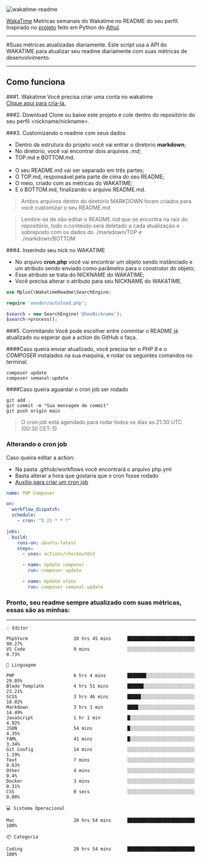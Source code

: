 ![wakatime-readme](https://socialify.git.ci/bymatheus/wakatime-readme/image?description=1&descriptionEditable=M%C3%A9tricas%20semanais%20do%20Wakatime%20no%20seu%20README%20de%20perfil.&font=KoHo&forks=1&language=1&owner=1&pattern=Signal&stargazers=1&theme=Dark)

[WakaTime](https://wakatime.com) Metricas semanais do Wakatime no README do seu perfil. <br>
Inspirado no [projeto](https://github.com/athul/waka-readme) feito em Python do [Athul](https://github.com/athul).
___

#Suas métricas atualizadas diariamente.
Este script usa a API do WAKATIME para atualizar seu readme diariamente com suas métricas de desenvolvimento.

___

## Como funciona

###1. Wakatime
Você precisa criar uma conta no wakatime <br>
[Clique aqui para cria-la.](https://wakatime.com) 

###2. Download
Clone ou baixe este projeto e cole dentro do repositório do seu perfil <nickname/nickname>.

###3. Customizando o readme com seus dados
- Dentro da estrutura do projeto você vai entrar o diretorio **markdown**;  
- No diretório, você vai encontrar dois arquivos *.md*;
- TOP.md e BOTTOM.md.
<br><br>
- O seu README.md vai ser separado em três partes; 
- O TOP.md, responsável pela parte de cima do seu README;
- O meio, criado com as métricas do WAKATIME;
- E o BOTTOM.md, finalizando o arquivo README.md.<br>

> Ambos arquivos dentro do diretório MARKDOWN foram criados para você customizar o seu README.md

> Lembre-se de não editar o README.md que se encontra na raiz do repositório, todo o conteúdo será deletado a cada atualização e sobreposto com os dados do ./markdown/TOP e ./markdown/BOTTOM

###4. Inserindo seu nick no WAKATIME
- No arquivo **cron.php** você vai encontrar um objeto sendo instânciado e um atributo sendo enviado como parâmetro para o construtor do objeto;
- Esse atributo se trata do NICKNAME do WAKATIME;
- Você precisa alterar o atributo para seu NICKNAME do WAKATIME.

```php
use MplusC\WakatimeReadme\SearchEngine;

require 'vendor/autoload.php';

$search = new SearchEngine('@SeuNickname');
$search->process();
```

###5. Commitando
Você pode escolher entre commitar o README já atualizado ou esperar que a action do GitHub o faça. <br>

####Caso queira enviar atualizado, você precisa ter o *PHP 8* e o *COMPOSER* instalados na sua maquina, e rodar os seguintes comandos no terminal.
```composer
composer update
composer semanal-update 
```

####Caso queira aguardar o cron job ser rodado 
```git 
git add .
git commit -m "Sua mensagem de commit"
git push origin main
```

>O cron job está agendado para rodar todos os dias as 21:30 UTC (00:30 CET-3) 

### Alterando o cron job
Caso queira editar a action:

- Na pasta .github/workflows você encontrará o arquivo php.yml
- Basta alterar a hora que gostaria que o cron fosse rodado
- [Auxilio para criar um cron job](https://crontab.guru)

```yml
name: PHP Composer

on:
  workflow_dispatch:
  schedule:
    - cron: "5 21 * * *"

jobs:
  build:
    runs-on: ubuntu-latest
    steps:
      - uses: actions/checkout@v2

      - name: Update composer
        run: composer update

      - name: Update stats
        run: composer semanal-update
```

### Pronto, seu readme sempre atualizado com suas métricas, essas são as minhas:

___
```text
💡 Editor

PhpStorm                 20 hrs 45 mins      █████████████████████████     99.27%
VS Code                  9 mins              ░░░░░░░░░░░░░░░░░░░░░░░░░      0.73%
```
```text
💬 Linguagem

PHP                      6 hrs 4 mins        ███████░░░░░░░░░░░░░░░░░░     29.05%
Blade Template           4 hrs 51 mins       ██████░░░░░░░░░░░░░░░░░░░     23.21%
SCSS                     3 hrs 46 mins       █████░░░░░░░░░░░░░░░░░░░░     18.02%
Markdown                 3 hrs 1 min         ████░░░░░░░░░░░░░░░░░░░░░     14.49%
JavaScript               1 hr 1 min          █░░░░░░░░░░░░░░░░░░░░░░░░      4.92%
JSON                     54 mins             █░░░░░░░░░░░░░░░░░░░░░░░░      4.35%
YAML                     41 mins             █░░░░░░░░░░░░░░░░░░░░░░░░      3.34%
Git Config               14 mins             ░░░░░░░░░░░░░░░░░░░░░░░░░      1.19%
Text                     7 mins              ░░░░░░░░░░░░░░░░░░░░░░░░░      0.63%
Other                    4 mins              ░░░░░░░░░░░░░░░░░░░░░░░░░       0.4%
Docker                   3 mins              ░░░░░░░░░░░░░░░░░░░░░░░░░      0.31%
CSS                      0 secs              ░░░░░░░░░░░░░░░░░░░░░░░░░      0.08%
```
```text
💻 Sistema Operacional

Mac                      20 hrs 54 mins      █████████████████████████       100%
```
```text
📦 Categoria

Coding                   20 hrs 54 mins      █████████████████████████       100%
```
